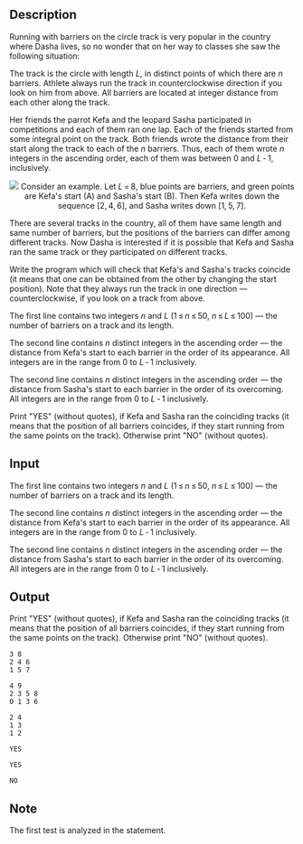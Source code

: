 ## Description

<div><p>Running with barriers on the circle track is very popular in the country where Dasha lives, so no wonder that on her way to classes she saw the following situation:</p><p>The track is the circle with length <span class="tex-span"><i>L</i></span>, in distinct points of which there are <span class="tex-span"><i>n</i></span> barriers. Athlete always run the track in counterclockwise direction if you look on him from above. All barriers are located at integer distance from each other along the track. </p><p>Her friends the parrot Kefa and the leopard Sasha participated in competitions and each of them ran one lap. Each of the friends started from some integral point on the track. Both friends wrote the distance from their start along the track to each of the <span class="tex-span"><i>n</i></span> barriers. Thus, each of them wrote <span class="tex-span"><i>n</i></span> integers in the ascending order, each of them was between <span class="tex-span">0</span> and <span class="tex-span"><i>L</i> - 1</span>, inclusively.</p><center> <img class="tex-graphics" src="file://WN3LWVUR.png" style="max-width: 100.0%;max-height: 100.0%;">   <span class="tex-font-size-small">Consider an example. Let <span class="tex-span"><i>L</i> = 8</span>, blue points are barriers, and green points are Kefa's start (A) and Sasha's start (B). Then Kefa writes down the sequence <span class="tex-span">[2, 4, 6]</span>, and Sasha writes down <span class="tex-span">[1, 5, 7]</span>.</span> </center><p>There are several tracks in the country, all of them have same length and same number of barriers, but the positions of the barriers can differ among different tracks. Now Dasha is interested if it is possible that Kefa and Sasha ran the same track or they participated on different tracks. </p><p>Write the program which will check that Kefa's and Sasha's tracks coincide (it means that one can be obtained from the other by changing the start position). Note that they always run the track in one direction — counterclockwise, if you look on a track from above. </p></div><div class="input-specification"><p>The first line contains two integers <span class="tex-span"><i>n</i></span> and <span class="tex-span"><i>L</i></span> (<span class="tex-span">1 ≤ <i>n</i> ≤ 50</span>, <span class="tex-span"><i>n</i> ≤ <i>L</i> ≤ 100</span>) — the number of barriers on a track and its length. </p><p>The second line contains <span class="tex-span"><i>n</i></span> distinct integers in the ascending order — the distance from Kefa's start to each barrier in the order of its appearance. All integers are in the range from <span class="tex-span">0</span> to <span class="tex-span"><i>L</i> - 1</span> inclusively.</p><p>The second line contains <span class="tex-span"><i>n</i></span> distinct integers in the ascending order — the distance from Sasha's start to each barrier in the order of its overcoming. All integers are in the range from <span class="tex-span">0</span> to <span class="tex-span"><i>L</i> - 1</span> inclusively.</p></div><div class="output-specification"><p>Print "<span class="tex-font-style-tt">YES</span>" (without quotes), if Kefa and Sasha ran the coinciding tracks (it means that the position of all barriers coincides, if they start running from the same points on the track). Otherwise print "<span class="tex-font-style-tt">NO</span>" (without quotes).</p></div>

## Input

<p>The first line contains two integers <span class="tex-span"><i>n</i></span> and <span class="tex-span"><i>L</i></span> (<span class="tex-span">1 ≤ <i>n</i> ≤ 50</span>, <span class="tex-span"><i>n</i> ≤ <i>L</i> ≤ 100</span>) — the number of barriers on a track and its length. </p><p>The second line contains <span class="tex-span"><i>n</i></span> distinct integers in the ascending order — the distance from Kefa's start to each barrier in the order of its appearance. All integers are in the range from <span class="tex-span">0</span> to <span class="tex-span"><i>L</i> - 1</span> inclusively.</p><p>The second line contains <span class="tex-span"><i>n</i></span> distinct integers in the ascending order — the distance from Sasha's start to each barrier in the order of its overcoming. All integers are in the range from <span class="tex-span">0</span> to <span class="tex-span"><i>L</i> - 1</span> inclusively.</p>

## Output

<p>Print "<span class="tex-font-style-tt">YES</span>" (without quotes), if Kefa and Sasha ran the coinciding tracks (it means that the position of all barriers coincides, if they start running from the same points on the track). Otherwise print "<span class="tex-font-style-tt">NO</span>" (without quotes).</p>





```input1
3 8
2 4 6
1 5 7

```




```input2
4 9
2 3 5 8
0 1 3 6

```




```input3
2 4
1 3
1 2

```




```output1
YES

```




```output2
YES

```




```output3
NO

```



## Note

<p>The first test is analyzed in the statement.</p>
